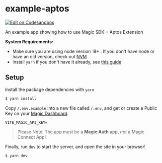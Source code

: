 # example-aptos

[![Edit on Codesandbox](https://codesandbox.io/static/img/play-codesandbox.svg)](https://codesandbox.io/p/github/magiclabs/example-aptos/main)

An example app showing how to use Magic SDK + Aptos Extension

**System Requirements:**

- Make sure you are using node version 18+ . If you don't have node or have an old version, check out [NVM](https://github.com/nvm-sh/nvm)
- Install `yarn` if you don't have it already, see [this guide](https://classic.yarnpkg.com/lang/en/docs/install)

## Setup

Install the package dependencies with `yarn`

```bash
$ yarn install
```

Copy `/.env.example` into a new file called `/.env`, and get or create a Public Key on your [Magic Dashboard](https://dashboard.magic.link/).

```env
VITE_MAGIC_API_KEY=
```

> Please Note: The app must be a **Magic Auth** app, _not_ a Magic Connect App!

Finally, run `dev` to start the server, and open the site in your browser!

```bash
$ yarn dev
```
